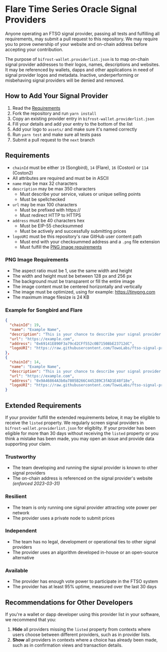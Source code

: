 # Flare Time Series Oracle Signal Providers
Anyone operating an FTSO signal provider, passing all tests and fulfilling all requirements, may submit a pull request to this repository. We may require you to prove ownership of your website and on-chain address before accepting your contribution.

The purpose of `bifrost-wallet.providerlist.json` is to map on-chain signal provider addresses to their logos, names, descriptions and websites. It may be referenced by wallets, dapps and other applications in need of signal provider logos and metadata. Inactive, underperforming or misbehaving signal providers will be denied and removed.

## How to Add Your Signal Provider
1. Read the [Requirements](#requirements)
2. Fork the repository and run `yarn install`
3. Copy an existing provider entry in `bifrost-wallet.providerlist.json`
4. Fill your details and add your entry to the bottom of the list
5. Add your logo to `assets/` and make sure it's named correctly
6. Run `yarn test` and make sure all tests pass
7. Submit a pull request to the `next` branch

## Requirements
* `chainId` must be either `19` (Songbird), `14` (Flare), `16` (Coston) or `114` (Coston2)
* All attributes are required and must be in ASCII
* `name` may be max 32 characters
* `description` may be max 350 characters
    * Must describe your service, values or unique selling points
    * Must be spellchecked
* `url` may be max 100 characters
    * Must be prefixed with https://
    * Must redirect HTTP to HTTPS
* `address` must be 40 characters hex
    * Must be EIP-55 checksummed
    * Must be actively and successfully submitting prices
* `logoURI` must be this repository's raw GitHub user content path
  * Must end with your checksummed address and a `.png` file extension
  * Must fulfill the [PNG image requirements](#png-image-requirements)

### PNG Image Requirements
* The aspect ratio must be 1, use the same width and height
* The width and height must be between 128 px and 256 px
* The background must be transparent or fill the entire image
* The image content must be centered horizontally and vertically
* The image must be optimized, using for example: https://tinypng.com
* The maximum image filesize is 24 KB

### Example for Songbird and Flare

```json
{
  "chainId": 19,
  "name": "Example Name",
  "description": "This is your chance to describe your signal provider service. Try to highlight your unique selling points and why users should delegate to your service. Your description may be no longer than 350 characters. Shorter is better.",
  "url": "https://example.com",
  "address": "0x69141E890F3a79cd2CFf552c0B71508bE23712dC",
  "logoURI": "https://raw.githubusercontent.com/TowoLabs/ftso-signal-providers/master/assets/0x69141E890F3a79cd2CFf552c0B71508bE23712dC.png"
},
{
  "chainId": 14,
  "name": "Example Name",
  "description": "This is your chance to describe your signal provider service. Try to highlight your unique selling points and why users should delegate to your service. Your description may be no longer than 350 characters. Shorter is better.",
  "url": "https://example.com",
  "address": "0x9A46864A3b0a7805B266C445289C3fAD1E48f18e",
  "logoURI": "https://raw.githubusercontent.com/TowoLabs/ftso-signal-providers/master/assets/0x9A46864A3b0a7805B266C445289C3fAD1E48f18e.png"
}
```

## Extended Requirements
If your provider fulfill the extended requirements below, it may be eligible to receive the `listed` property. We regularly screen signal providers in `bifrost-wallet.providerlist.json` for eligiblity. If your provider has been eligible for more than 30 days without receiving the `listed` property or you think a mistake has been made, you may open an issue and provide data supporting your claim.

### Trustworthy
* The team developing and running the signal provider is known to other signal providers
* The on-chain address is referenced on the signal provider's website _(enforced 2023-03-31)_

### Resilient
* The team is only running one signal provider attracting vote power per network
* The provider uses a private node to submit prices

### Independent
* The team has no legal, development or operational ties to other signal providers
* The provider uses an algorithm developed in-house or an open-source alternative

### Available
* The provider has enough vote power to participate in the FTSO system
* The provider has at least 95% uptime, measured over the last 30 days

## Recommendations for Other Developers
If you're a wallet or dapp developer using this provider list in your software, we recommend that you:

1. **Hide** all providers missing the `listed` property from contexts where users choose between different providers, such as in provider lists.
2. **Show** all providers in contexts where a choice has already been made, such as in confirmation views and transaction details.
